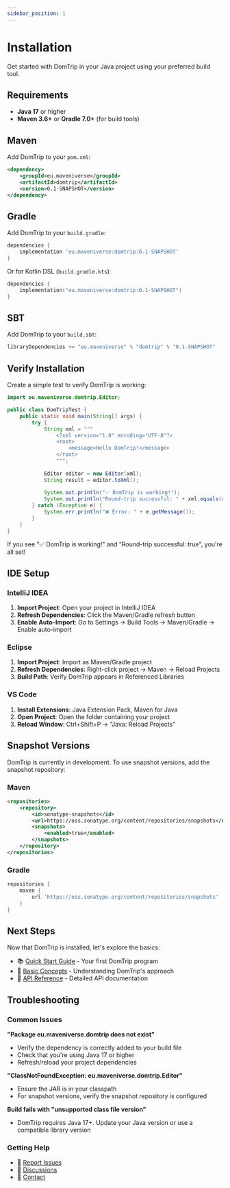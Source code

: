 ```yaml
---
sidebar_position: 1
---
```


# Installation

Get started with DomTrip in your Java project using your preferred build tool.

## Requirements

- **Java 17** or higher
- **Maven 3.6+** or **Gradle 7.0+** (for build tools)

## Maven

Add DomTrip to your `pom.xml`:

```xml
<dependency>
    <groupId>eu.maveniverse</groupId>
    <artifactId>domtrip</artifactId>
    <version>0.1-SNAPSHOT</version>
</dependency>
```

## Gradle

Add DomTrip to your `build.gradle`:

```groovy
dependencies {
    implementation 'eu.maveniverse:domtrip:0.1-SNAPSHOT'
}
```

Or for Kotlin DSL (`build.gradle.kts`):

```kotlin
dependencies {
    implementation("eu.maveniverse:domtrip:0.1-SNAPSHOT")
}
```

## SBT

Add DomTrip to your `build.sbt`:

```scala
libraryDependencies += "eu.maveniverse" % "domtrip" % "0.1-SNAPSHOT"
```

## Verify Installation

Create a simple test to verify DomTrip is working:

```java
import eu.maveniverse.domtrip.Editor;

public class DomTripTest {
    public static void main(String[] args) {
        try {
            String xml = """
                <?xml version="1.0" encoding="UTF-8"?>
                <root>
                    <message>Hello DomTrip!</message>
                </root>
                """;
            
            Editor editor = new Editor(xml);
            String result = editor.toXml();
            
            System.out.println("✅ DomTrip is working!");
            System.out.println("Round-trip successful: " + xml.equals(result));
        } catch (Exception e) {
            System.err.println("❌ Error: " + e.getMessage());
        }
    }
}
```

If you see "✅ DomTrip is working!" and "Round-trip successful: true", you're all set!

## IDE Setup

### IntelliJ IDEA

1. **Import Project**: Open your project in IntelliJ IDEA
2. **Refresh Dependencies**: Click the Maven/Gradle refresh button
3. **Enable Auto-Import**: Go to Settings → Build Tools → Maven/Gradle → Enable auto-import

### Eclipse

1. **Import Project**: Import as Maven/Gradle project
2. **Refresh Dependencies**: Right-click project → Maven → Reload Projects
3. **Build Path**: Verify DomTrip appears in Referenced Libraries

### VS Code

1. **Install Extensions**: Java Extension Pack, Maven for Java
2. **Open Project**: Open the folder containing your project
3. **Reload Window**: Ctrl+Shift+P → "Java: Reload Projects"

## Snapshot Versions

DomTrip is currently in development. To use snapshot versions, add the snapshot repository:

### Maven

```xml
<repositories>
    <repository>
        <id>sonatype-snapshots</id>
        <url>https://oss.sonatype.org/content/repositories/snapshots</url>
        <snapshots>
            <enabled>true</enabled>
        </snapshots>
    </repository>
</repositories>
```

### Gradle

```groovy
repositories {
    maven {
        url 'https://oss.sonatype.org/content/repositories/snapshots'
    }
}
```

## Next Steps

Now that DomTrip is installed, let's explore the basics:

- 📚 [Quick Start Guide](quick-start) - Your first DomTrip program
- 🧠 [Basic Concepts](basic-concepts) - Understanding DomTrip's approach
- 🚀 [API Reference](../api/editor) - Detailed API documentation

## Troubleshooting

### Common Issues

**"Package eu.maveniverse.domtrip does not exist"**
- Verify the dependency is correctly added to your build file
- Check that you're using Java 17 or higher
- Refresh/reload your project dependencies

**"ClassNotFoundException: eu.maveniverse.domtrip.Editor"**
- Ensure the JAR is in your classpath
- For snapshot versions, verify the snapshot repository is configured

**Build fails with "unsupported class file version"**
- DomTrip requires Java 17+. Update your Java version or use a compatible library version

### Getting Help

- 🐛 [Report Issues](https://github.com/maveniverse/domtrip/issues)
- 💬 [Discussions](https://github.com/maveniverse/domtrip/discussions)
- 📧 [Contact](mailto:support@maveniverse.eu)
